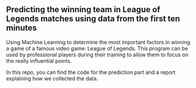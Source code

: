 ## Predicting the winning team in League of Legends matches using data from the first ten minutes

Using Machine Learning to determine the most important factors in winning a game of a famous video game: League of Legends. This program can be used by professional players during their training to allow them to focus on the really influential points.

In this repo, you can find the code for the prediction part and a report explaining how we collected the data.
